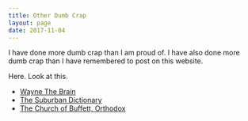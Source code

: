 ```yaml
---
title: Other Dumb Crap
layout: page
date: 2017-11-04 
---
```

I have done more dumb crap than I am proud of.  I have also done more dumb crap than I have remembered to post on this website.

Here.  Look at this.

<ul>
    <li><a class="page-link" href="{{ site.baseurl }}{% link _wayne/wayne-the-brain.md %}">Wayne The Brain</a></li>
    <li><a class="page-link" href="{{ site.baseurl }}{% link _dictionary/index.md %}">The Suburban Dictionary</a></li>
    <li><a class="page-link" href="{{ site.baseurl }}{% link cobo.md %}">The Church of Buffett, Orthodox</a></li>
</ul>